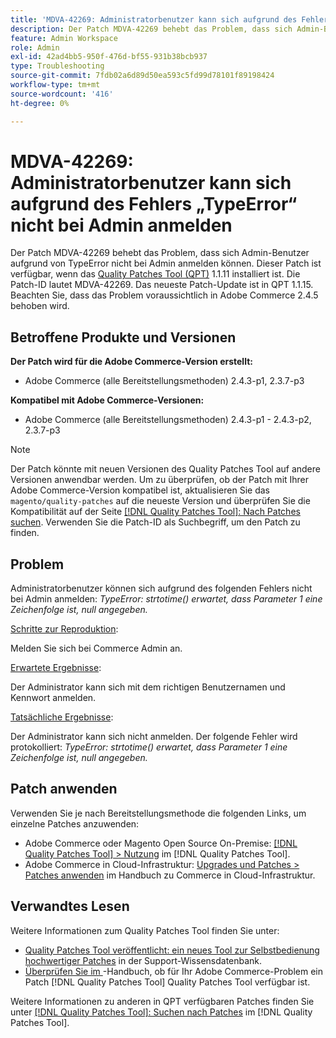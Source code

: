 ```yaml
---
title: 'MDVA-42269: Administratorbenutzer kann sich aufgrund des Fehlers „TypeError“ nicht bei Admin anmelden'
description: Der Patch MDVA-42269 behebt das Problem, dass sich Admin-Benutzer aufgrund von TypeError nicht bei Admin anmelden können. Dieser Patch ist verfügbar, wenn das [Quality Patches Tool (QPT)](https://experienceleague.adobe.com/en/docs/commerce-operations/tools/quality-patches-tool/quality-patches-tool-to-self-serve-quality-patches) 1.1.11 installiert ist.  Die Patch-ID lautet MDVA-42269.  Das neueste Patch-Update ist in QPT 1.1.15. Beachten Sie, dass das Problem voraussichtlich in Adobe Commerce 2.4.5 behoben wird.
feature: Admin Workspace
role: Admin
exl-id: 42ad4bb5-950f-476d-bf55-931b38bcb937
type: Troubleshooting
source-git-commit: 7fdb02a6d89d50ea593c5fd99d78101f89198424
workflow-type: tm+mt
source-wordcount: '416'
ht-degree: 0%

---
```


# MDVA-42269: Administratorbenutzer kann sich aufgrund des Fehlers „TypeError“ nicht bei Admin anmelden

Der Patch MDVA-42269 behebt das Problem, dass sich Admin-Benutzer aufgrund von TypeError nicht bei Admin anmelden können. Dieser Patch ist verfügbar, wenn das [Quality Patches Tool (QPT)](https://experienceleague.adobe.com/en/docs/commerce-operations/tools/quality-patches-tool/quality-patches-tool-to-self-serve-quality-patches) 1.1.11 installiert ist.  Die Patch-ID lautet MDVA-42269.  Das neueste Patch-Update ist in QPT 1.1.15. Beachten Sie, dass das Problem voraussichtlich in Adobe Commerce 2.4.5 behoben wird.

## Betroffene Produkte und Versionen

**Der Patch wird für die Adobe Commerce-Version erstellt:**

* Adobe Commerce (alle Bereitstellungsmethoden) 2.4.3-p1, 2.3.7-p3

**Kompatibel mit Adobe Commerce-Versionen:**

* Adobe Commerce (alle Bereitstellungsmethoden) 2.4.3-p1 - 2.4.3-p2, 2.3.7-p3

>[!NOTE]
>
>Der Patch könnte mit neuen Versionen des Quality Patches Tool auf andere Versionen anwendbar werden. Um zu überprüfen, ob der Patch mit Ihrer Adobe Commerce-Version kompatibel ist, aktualisieren Sie das `magento/quality-patches` auf die neueste Version und überprüfen Sie die Kompatibilität auf der Seite [[!DNL Quality Patches Tool]: Nach Patches suchen](https://experienceleague.adobe.com/en/docs/commerce-operations/tools/quality-patches-tool/quality-patches-tool-to-self-serve-quality-patches). Verwenden Sie die Patch-ID als Suchbegriff, um den Patch zu finden.

## Problem

Administratorbenutzer können sich aufgrund des folgenden Fehlers nicht bei Admin anmelden: *TypeError: strtotime() erwartet, dass Parameter 1 eine Zeichenfolge ist, null angegeben.*

<u>Schritte zur Reproduktion</u>:

Melden Sie sich bei Commerce Admin an.

<u>Erwartete Ergebnisse</u>:

Der Administrator kann sich mit dem richtigen Benutzernamen und Kennwort anmelden.

<u>Tatsächliche Ergebnisse</u>:

Der Administrator kann sich nicht anmelden. Der folgende Fehler wird protokolliert: *TypeError: strtotime() erwartet, dass Parameter 1 eine Zeichenfolge ist, null angegeben.*

## Patch anwenden

Verwenden Sie je nach Bereitstellungsmethode die folgenden Links, um einzelne Patches anzuwenden:

* Adobe Commerce oder Magento Open Source On-Premise: [[!DNL Quality Patches Tool] > Nutzung](/help/tools/quality-patches-tool/usage.md) im [!DNL Quality Patches Tool].
* Adobe Commerce in Cloud-Infrastruktur: [Upgrades und Patches > Patches anwenden](https://experienceleague.adobe.com/docs/commerce-cloud-service/user-guide/develop/upgrade/apply-patches.html) im Handbuch zu Commerce in Cloud-Infrastruktur.

## Verwandtes Lesen

Weitere Informationen zum Quality Patches Tool finden Sie unter:

* [Quality Patches Tool veröffentlicht: ein neues Tool zur Selbstbedienung hochwertiger Patches](https://experienceleague.adobe.com/en/docs/commerce-operations/tools/quality-patches-tool/quality-patches-tool-to-self-serve-quality-patches) in der Support-Wissensdatenbank.
* [Überprüfen Sie im ](/help/tools/quality-patches-tool/patches-available-in-qpt/check-patch-for-magento-issue-with-magento-quality-patches.md)-Handbuch, ob für Ihr Adobe Commerce-Problem ein Patch [!DNL Quality Patches Tool] Quality Patches Tool verfügbar ist.

Weitere Informationen zu anderen in QPT verfügbaren Patches finden Sie unter [[!DNL Quality Patches Tool]: Suchen nach Patches](https://experienceleague.adobe.com/tools/commerce-quality-patches/index.html) im [!DNL Quality Patches Tool].
